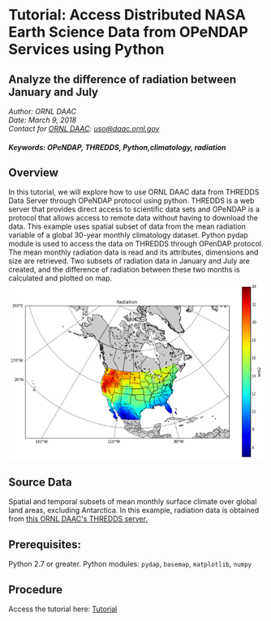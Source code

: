 # Tutorial: Access Distributed NASA Earth Science Data from OPeNDAP Services using Python
## Analyze the difference of radiation between January and July
*Author: ORNL DAAC*
<br>
*Date: March 9, 2018*
<br>
*Contact for [ORNL DAAC](https://daac.ornl.gov/): uso@daac.ornl.gov*

##### Keywords: OPeNDAP, THREDDS, Python,climatology, radiation
## Overview
In this tutorial, we will explore how to use ORNL DAAC data from THREDDS Data Server through OPeNDAP protocol using python. THREDDS is a web server that provides direct access to scientific data sets and OPeNDAP is a protocol that allows access to remote data without having to download the data. This example uses spatial subset of data from the mean radiation variable of a global 30-year monthly climatology dataset. Python pydap module is used to access the data on THREDDS through OPenDAP protocol. The mean monthly radiation data is read and its attributes, dimensions and size are retrieved. Two subsets of radiation data in January and July are created, and the difference of radiation between these two months is calculated and plotted on map.  
![](image/opendap.png)
## Source Data
Spatial and temporal subsets of mean monthly surface climate over global land areas, excluding Antarctica. In this example, radiation data is obtained from [this ORNL DAAC's THREDDS server.](https://thredds.daac.ornl.gov/thredds/catalog/ornldaac/542/catalog.html?dataset=542/climate6190_RAD.nc4) 
## Prerequisites:
Python 2.7 or greater. Python modules: `pydap`, `basemap`, `matplotlib`, `numpy`
## Procedure
Access the tutorial here:  [Tutorial](opendap_python_v1.ipynb)
